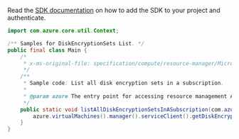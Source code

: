 Read the [SDK documentation](https://github.com/Azure/azure-sdk-for-java/blob/azure-resourcemanager_2.12.0/sdk/resourcemanager/azure-resourcemanager/README.md) on how to add the SDK to your project and authenticate.

```java
import com.azure.core.util.Context;

/** Samples for DiskEncryptionSets List. */
public final class Main {
    /*
     * x-ms-original-file: specification/compute/resource-manager/Microsoft.Compute/stable/2021-08-01/examples/ListDiskEncryptionSetsInASubscription.json
     */
    /**
     * Sample code: List all disk encryption sets in a subscription.
     *
     * @param azure The entry point for accessing resource management APIs in Azure.
     */
    public static void listAllDiskEncryptionSetsInASubscription(com.azure.resourcemanager.AzureResourceManager azure) {
        azure.virtualMachines().manager().serviceClient().getDiskEncryptionSets().list(Context.NONE);
    }
}
```
